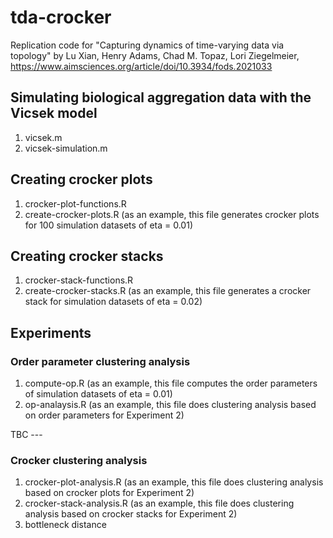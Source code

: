 # tda-crocker
Replication code for "Capturing dynamics of time-varying data via topology" by Lu Xian, Henry Adams, Chad M. Topaz, Lori Ziegelmeier, https://www.aimsciences.org/article/doi/10.3934/fods.2021033

## Simulating biological aggregation data with the Vicsek model
1. vicsek.m
2. vicsek-simulation.m

## Creating crocker plots 
1. crocker-plot-functions.R
2. create-crocker-plots.R (as an example, this file generates crocker plots for 100 simulation datasets of eta = 0.01)

## Creating crocker stacks
1. crocker-stack-functions.R
2. create-crocker-stacks.R (as an example, this file generates a crocker stack for simulation datasets of eta = 0.02)

## Experiments

### Order parameter clustering analysis
1. compute-op.R (as an example, this file computes the order parameters of simulation datasets of eta = 0.01)
2. op-analaysis.R (as an example, this file does clustering analysis based on order parameters for Experiment 2)

TBC --- 
### Crocker clustering analysis
1. crocker-plot-analysis.R (as an example, this file does clustering analysis based on crocker plots for Experiment 2)
2. crocker-stack-analysis.R (as an example, this file does clustering analysis based on crocker stacks for Experiment 2)
3. bottleneck distance
